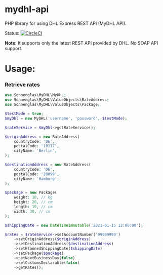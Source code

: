 # mydhl-api
PHP library for using DHL Express REST API (MyDHL API). 

Status: [![CircleCI](https://circleci.com/gh/sonnenglas/mydhl-api/tree/master.svg?style=shield)](https://circleci.com/gh/sonnenglas/mydhl-api/tree/master)

__Note:__ It supports only the latest REST API provided by DHL. No SOAP API support.

# Usage:

### Retrieve rates

```php
use Sonnenglas\MyDHL\MyDHL;
use Sonnenglas\MyDHL\ValueObjects\RateAddress;
use Sonnenglas\MyDHL\ValueObjects\Package;

$testMode = true;
$myDhl = new MyDHL('username', 'password', $testMode);

$rateService = $myDhl->getRateService();

$originAddress = new RateAddress(
    countryCode: 'DE',
    postalCode: '10117',
    cityName: 'Berlin',
);

$destinationAddress = new RateAddress(
    countryCode: 'DE',
    postalCode: '20099',
    cityName: 'Hamburg',
);

$package = new Package(
    weight: 10, // kg
    height: 20, // cm
    length: 10, // cm
    width: 30, // cm
);

$shippingDate = new DateTimeImmutable('2021-01-15 12:00:00');

$rates = $rateService->setAccountNumber('99999999')
    ->setOriginAddress($originAddress)
    ->setDestinationAddress($destinationAddress)
    ->setPlannedShippingDate($shippingDate)
    ->setPackage($package)
    ->setNextBusinessDay(false)
    ->setCustomsDeclarable(false)
    ->getRates();

```
